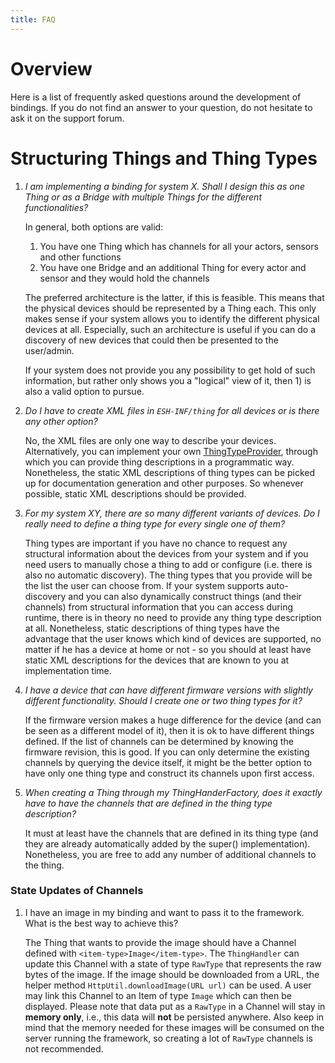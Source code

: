 ```yaml
---
title: FAQ
---
```


# Overview

Here is a list of frequently asked questions around the development of bindings.
If you do not find an answer to your question, do not hesitate to ask it on the support forum.

# Structuring Things and Thing Types

1. _I am implementing a binding for system X.
Shall I design this as one Thing or as a Bridge with multiple Things for the different functionalities?_ 
  
    In general, both options are valid:

    1. You have one Thing which has channels for all your actors, sensors and other functions
    2. You have one Bridge and an additional Thing for every actor and sensor and they would hold the channels

    The preferred architecture is the latter, if this is feasible.
    This means that the physical devices should be represented by a Thing each.
    This only makes sense if your system allows you to identify the different physical devices at all.
    Especially, such an architecture is useful if you can do a discovery of new devices that could then be presented to the user/admin.
    
    If your system does not provide you any possibility to get hold of such information, but rather only shows you a "logical" view of it, then 1) is also a valid option to pursue.
  
2. _Do I have to create XML files in `ESH-INF/thing` for all devices or is there any other option?_

    No, the XML files are only one way to describe your devices.
    Alternatively, you can implement your own [ThingTypeProvider](https://github.com/eclipse/smarthome/blob/master/bundles/core/org.eclipse.smarthome.core.thing/src/main/java/org/eclipse/smarthome/core/thing/binding/ThingTypeProvider.java), through which you can provide thing descriptions in a programmatic way.
    Nonetheless, the static XML descriptions of thing types can be picked up for documentation generation and other purposes.
    So whenever possible, static XML descriptions should be provided. 

3. _For my system XY, there are so many different variants of devices.
Do I really need to define a thing type for every single one of them?_

    Thing types are important if you have no chance to request any structural information about the devices from your system and if you need users to manually chose a thing to add or configure (i.e. there is also no automatic discovery).
    The thing types that you provide will be the list the user can choose from.
    If your system supports auto-discovery and you can also dynamically construct things (and their channels) from structural information that you can access during runtime, there is in theory no need to provide any thing type description at all.
    Nonetheless, static descriptions of thing types have the advantage that the user knows which kind of devices are supported, no matter if he has a device at home or not - so you should at least have static XML descriptions for the devices that are known to you at implementation time.
     
4. _I have a device that can have different firmware versions with slightly different functionality.
Should I create one or two thing types for it?_
   
    If the firmware version makes a huge difference for the device (and can be seen as a different model of it), then it is ok to have different things defined.
    If the list of channels can be determined by knowing the firmware revision, this is good.
    If you can only determine the existing channels by querying the device itself, it might be the better option to have only one thing type and construct its channels upon first access.

5. _When creating a Thing through my ThingHanderFactory, does it exactly have to have the channels that are defined in the thing type description?_
 
    It must at least have the channels that are defined in its thing type (and they are already automatically added by the super() implementation).
    Nonetheless, you are free to add any number of additional channels to the thing.

### State Updates of Channels

1. I have an image in my binding and want to pass it to the framework. What is the best way to achieve this?

    The Thing that wants to provide the image should have a Channel defined with `<item-type>Image</item-type>`.
The `ThingHandler` can update this Channel with a state of type `RawType` that represents the raw bytes of the image.
If the image should be downloaded from a URL, the helper method `HttpUtil.downloadImage(URL url)` can be used.
A user may link this Channel to an Item of type `Image` which can then be displayed.
Please note that data put as a `RawType` in a Channel will stay in **memory only**, i.e., this data will **not** be persisted anywhere.
Also keep in mind that the memory needed for these images will be consumed on the server running the framework, so creating a lot of `RawType` channels is not recommended.
